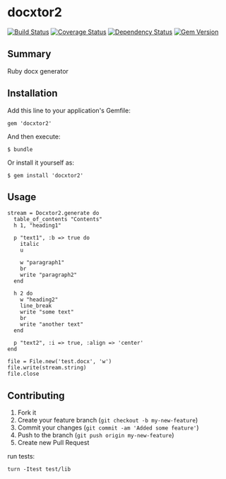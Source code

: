 docxtor2
========

[![Build Status](https://travis-ci.org/vyorkin/docxtor2.png?branch=master)](https://travis-ci.org/vyorkin/docxtor2)
[![Coverage Status](https://coveralls.io/repos/vyorkin/docxtor2/badge.png)](https://coveralls.io/r/vyorkin/docxtor2)
[![Dependency Status](https://gemnasium.com/vyorkin/docxtor2.png)](https://gemnasium.com/vyorkin/docxtor2)
[![Gem Version](http://stillmaintained.com/vyorkin/docxtor2.png)](http://stillmaintained.com/vyorkin/docxtor2)

## Summary

Ruby docx generator

## Installation

Add this line to your application's Gemfile:

    gem 'docxtor2'

And then execute:

    $ bundle

Or install it yourself as:

    $ gem install 'docxtor2'

## Usage

```
stream = Docxtor2.generate do
  table_of_contents "Contents"
  h 1, "heading1"

  p "text1", :b => true do
    italic
    u

    w "paragraph1"
    br
    write "paragraph2"
  end

  h 2 do
    w "heading2"
    line_break
    write "some text"
    br
    write "another text"
  end

  p "text2", :i => true, :align => 'center'
end

file = File.new('test.docx', 'w')
file.write(stream.string)
file.close
```

## Contributing

1. Fork it
2. Create your feature branch (`git checkout -b my-new-feature`)
3. Commit your changes (`git commit -am 'Added some feature'`)
4. Push to the branch (`git push origin my-new-feature`)
5. Create new Pull Request

run tests:

    turn -Itest test/lib

